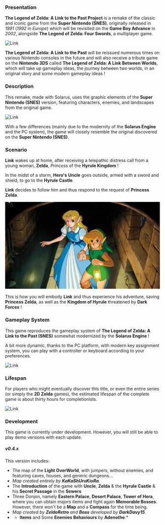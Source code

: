### Presentation

**The Legend of Zelda: A Link to the Past Project** is a remake of the classic and iconic game from the **Super Nintendo (SNES)**, originally released in *1991* (*1992* in *Europe*) which will be revisited on the **Game Boy Advance** in *2002*, alongside **The Legend of Zelda: Four Swords**, a multiplayer game.  

![Link](ressources/images/artwork_triforce.jpg "Triforce in the Sacred Kingdom")

**The Legend of Zelda: A Link to the Past** will be reissued numerous times on various Nintendo consoles in the future and will also receive a tribute game on the **Nintendo 3DS** called **The Legend of Zelda: A Link Between Worlds**, which will take up gameplay ideas, the journey between two worlds, in an original story and some modern gameplay ideas !  


### Description

This remake, made with Solarus, uses the graphic elements of the **Super Nintendo (SNES)** version, featuring characters, enemies, and landscapes from the original game.  

![Link](ressources/images/artwork_hera.jpg "The Tower of Hera")

With a few differences (mainly due to the modernity of the **Solarus Engine** and the PC system), the game will closely resemble the original discovered on the **Super Nintendo (SNES)**.


### Scenario

**Link** wakes up at home, after receiving a telepathic distress call from a young woman, **Zelda**, *Princess* of the **Hyrule Kingdom** !  

In the midst of a storm, **Hero's** **Uncle** goes outside, armed with a sword and shield, to go to the **Hyrule Castle**.  

**Link** decides to follow him and thus respond to the request of **Princess Zelda**.

![Link](ressources/images/artwork_sewer.jpg "Link and Zelda in the Sewers")

This is how you will embody **Link** and thus experience his adventure, saving **Princess Zelda**, as well as the **Kingdom of Hyrule** threatened by **Dark Forces** !


### Gameplay System

This game reproduces the gameplay system of **The Legend of Zelda: A Link to the Past (SNES)** somewhat modernized by the **Solarus Engine** !  

A bit more dynamic, thanks to the PC platform, with modern key assignment system, you can play with a controller or keyboard according to your preferences.  

![Link](ressources/images/artwork_fight.jpg "Link Fighting Skeletons")


### Lifespan

For players who might eventually discover this title, or even the entire series (or simply the **2D Zelda** games), the estimated lifespan of the complete game is about thirty hours for completionists.

![Link](ressources/images/artwork_mastersword.jpg "Mastersword")

### Development

This game is currently under development. However, you will still be able to play demo versions with each update.  

##### **v0.4.x**
This version includes:
- The map of the **Light OverWorld**, with jumpers, without enemies, and featuring caves, houses, and generic dungeons...
- *Map created entirely by **KaKaShUruKioRa**.*
- The **Introduction** of the game with **Uncle**, **Zelda** & the **Hyrule Castle** & his **Secret Passage** in the **Sewers**
- Three Donjon, namely **Eastern Palace**, **Desert Palace**, **Tower of Hera**, where you can obtain majors items and fight again **Memorable Bosses**.  
However, there won't be a **Map** and a **Compass** for the time being.  
- *Map created by **ZeldoRetro** and **Boss** developed by **DarkDavy15**.*
- * **Items** and Some **Enemies Behaviours** by **Adenothe**.*
